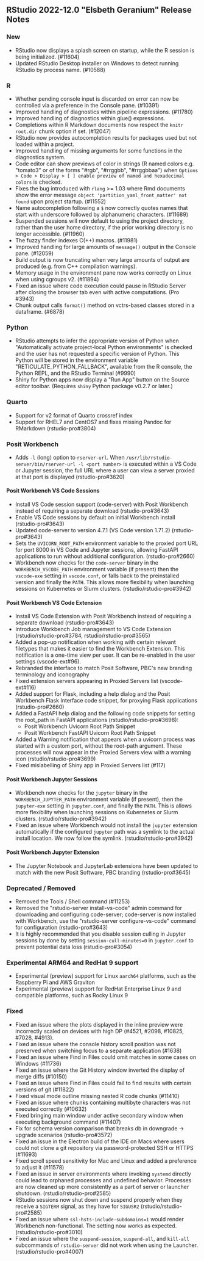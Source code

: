 
## RStudio 2022-12.0 "Elsbeth Geranium" Release Notes

### New

- RStudio now displays a splash screen on startup, while the R session is being initialized. (#11604)
- Updated RStudio Desktop installer on Windows to detect running RStudio by process name. (#10588)

### R

- Whether pending console input is discarded on error can now be controlled via a preference in the Console pane. (#10391)
- Improved handling of diagnostics within pipeline expressions. (#11780)
- Improved handling of diagnostics within glue() expressions.
- Completions within R Markdown documents now respect the `knitr` `root.dir` chunk option if set. (#12047)
- RStudio now provides autocompletion results for packages used but not loaded within a project.
- Improved handling of missing arguments for some functions in the diagnostics system.
- Code editor can show previews of color in strings (R named colors e.g. "tomato3" or of the forms "#rgb", "#rrggbb", "#rrggbbaa") when `Options > Code > Display > [ ] enable preview of named and hexadecimal colors` is checked.
- Fixes the bug introduced with `rlang` >= 1.03 where Rmd documents show the error message `object 'partition_yaml_front_matter' not found` upon project startup. (#11552)
- Name autocompletion following a `$` now correctly quotes names that start with underscore followed by alphanumeric characters. (#11689)
- Suspended sessions will now default to using the project directory, rather than the user home directory, if the prior working directory is no longer accessible. (#11960)
- The fuzzy finder indexes C(++) macros. (#11981)
- Improved handling for large amounts of `message()` output in the Console pane. (#12059)
- Build output is now truncating when very large amounts of output are produced (e.g. from C++ compilation warnings).
- Memory usage in the environment pane now works correctly on Linux when using cgroups v2. (#11894)
- Fixed an issue where code execution could pause in RStudio Server after closing the browser tab even with active computations. (Pro #3943)
- Chunk output calls `format()` method on vctrs-based classes stored in a dataframe. (#6878)
  
### Python

- RStudio attempts to infer the appropriate version of Python when "Automatically activate project-local Python environments" is checked and the user has not requested a specific version of Python. This Python will be stored in the environment variable "RETICULATE_PYTHON_FALLBACK", available from the R console, the Python REPL, and the RStudio Terminal (#9990)
- Shiny for Python apps now display a "Run App" button on the Source editor toolbar. (Requires `shiny` Python package v0.2.7 or later.)

### Quarto

- Support for v2 format of Quarto crossref index
- Support for RHEL7 and CentOS7 and fixes missing Pandoc for RMarkdown (rstudio-pro#3804)

### Posit Workbench

- Adds `-l` (long) option to `rserver-url`. When `/usr/lib/rstudio-server/bin/rserver-url -l <port number>` is executed within a VS Code or Jupyter session, the full URL where a user can view a server proxied at that port is displayed (rstudio-pro#3620)

#### Posit Workbench VS Code Sessions

- Install VS Code session support (code-server) with Posit Workbench instead of requiring a separate download (rstudio-pro#3643)
- Enable VS Code sessions by default on initial Workbench install (rstudio-pro#3643)
- Updated code-server to version 4.7.1 (VS Code version 1.71.2) (rstudio-pro#3643)
- Sets the `UVICORN_ROOT_PATH` environment variable to the proxied port URL for port 8000 in VS Code and Jupyter sessions, allowing FastAPI applications to run without additional configuration. (rstudio-pro#2660)
- Workbench now checks for the `code-server` binary in the `WORKBENCH_VSCODE_PATH` environment variable (if present) then the `vscode-exe` setting in `vscode.conf`, or falls back to the preinstalled version and finally the `PATH`. This allows more flexibility when launching sessions on Kubernetes or Slurm clusters. (rstudio/rstudio-pro#3942)

#### Posit Workbench VS Code Extension

- Install VS Code Extension with Posit Workbench instead of requiring a separate download (rstudio-pro#3643)
- Introduce Workbench Job management to VS Code Extension (rstudio/rstudio-pro#3784, rstudio/rstudio-pro#3565)
- Added a pop-up notification when working with certain relevant filetypes that makes it easier to find the Workbench Extension. This notification is a one-time view per user. It can be re-enabled in the user settings (vscode-ext#96).
- Rebranded the interface to match Posit Software, PBC's new branding terminology and iconography
- Fixed extension servers appearing in Proxied Servers list (vscode-ext#116)
- Added support for Flask, including a help dialog and the Posit Workbench Flask Interface code snippet, for proxying Flask applications (rstudio-pro#2660)
- Added a FastAPI help dialog and the following code snippets for setting the root_path in FastAPI applications (rstudio/rstudio-pro#3698):
    - Posit Workbench Uvicorn Root Path Snippet
    - Posit Workbench FastAPI Uvicorn Root Path Snippet
- Added a Warning notification that appears when a uvicorn process was started with a custom port, without the root-path argument. These processes will now appear in the Proxied Servers view with a warning icon (rstudio/rstudio-pro#3699)
- Fixed mislabelling of Shiny app in Proxied Servers list (#117)

#### Posit Workbench Jupyter Sessions

- Workbench now checks for the `jupyter` binary in the `WORKBENCH_JUPYTER_PATH` environment variable (if present), then the `jupyter-exe` setting in `jupyter.conf`, and finally the `PATH`. This is allows more flexibility when launching sessions on Kubernetes or Slurm clusters. (rstudio/rstudio-pro#3942)
- Fixed an issue where Workbench would not install the `jupyter` extension automatically if the configured `jupyter` path was a symlink to the actual install location. We now follow the symlink. (rstudio/rstudio-pro#3942)

#### Posit Workbench Jupyter Extension

- The Jupyter Notebook and JupyterLab extensions have been updated to match with the new Posit Software, PBC branding (rstudio-pro#3645)

### Deprecated / Removed

- Removed the Tools / Shell command (#11253)
- Removed the "rstudio-server install-vs-code" admin command for downloading and configuring code-server; code-server is now installed with Workbench, use the "rstudio-server configure-vs-code" command for configuration (rstudio-pro#3643)
- It is highly recommended that you disable session culling in Jupyter sessions by done by setting `session-cull-minutes=0` in `jupyter.conf` to prevent potential data loss (rstudio-pro#3054) 

### Experimental ARM64 and RedHat 9 support

- Experimental (preview) support for Linux `aarch64` platforms, such as the Raspberry Pi and AWS Graviton
- Experimental (preview) support for RedHat Enterprise Linux 9 and compatible platforms, such as Rocky Linux 9

### Fixed

- Fixed an issue where the plots displayed in the inline preview were incorrectly scaled on devices with high DP (#4521, #2098, #10825, #7028, #4913).
- Fixed an issue where the console history scroll position was not preserved when switching focus to a separate application (#1638)
- Fixed an issue where Find in Files could omit matches in some cases on Windows (#11736)
- Fixed an issue where the Git History window inverted the display of merge diffs (#10150)
- Fixed an issue where Find in Files could fail to find results with certain versions of git (#11822)
- Fixed visual mode outline missing nested R code chunks (#11410)
- Fixed an issue where chunks containing multibyte characters was not executed correctly (#10632)
- Fixed bringing main window under active secondary window when executing background command (#11407)
- Fix for schema version comparison that breaks db in downgrade -> upgrade scenarios (rstudio-pro#3572)
- Fixed an issue in the Electron build of the IDE on Macs where users could not clone a git repository via password-protected SSH or HTTPS (#11693)
- Fixed scroll speed sensitivity for Mac and Linux and added a preference to adjust it (#11578)
- Fixed an issue in server environments where invoking `systemd` directly could lead to orphaned processes and undefined behavior. Processes are now cleaned up more consistently as a part of server or launcher shutdown. (rstudio/rstudio-pro#2585)
- RStudio sessions now shut down and suspend properly when they receive a `SIGTERM` signal, as they have for `SIGUSR2` (rstudio/rstudio-pro#2585)
- Fixed an issue where `ssl-hsts-include-subdomains=1` would render Workbench non-functional. The setting now works as expected. (rstudio/rstudio-pro#3010)
- Fixed an issue where the `suspend-session`, `suspend-all`, and `kill-all` subcommands of `rstudio-server` did not work when using the Launcher. (rstudio/rstudio-pro#4007)
